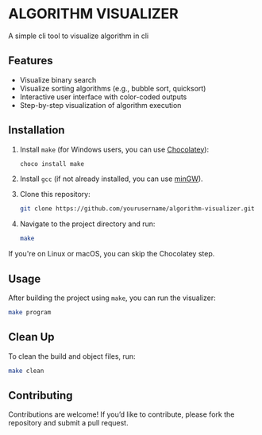 # ALGORITHM VISUALIZER
A simple cli tool to visualize algorithm in cli


## Features
- Visualize binary search
- Visualize sorting algorithms (e.g., bubble sort, quicksort)
- Interactive user interface with color-coded outputs
- Step-by-step visualization of algorithm execution


## Installation

1. Install `make` (for Windows users, you can use [Chocolatey](https://chocolatey.org/)):
   ```bash
   choco install make
   ```

2. Install `gcc` (if not already installed, you can use [minGW](https://sourceforge.net/projects/mingw/)).

3. Clone this repository:
   ```bash
   git clone https://github.com/yourusername/algorithm-visualizer.git
   ```

4. Navigate to the project directory and run:
   ```bash
   make
   ```

If you're on Linux or macOS, you can skip the Chocolatey step.


## Usage
After building the project using `make`, you can run the visualizer:

```bash
make program
```


## Clean Up
To clean the build and object files, run:
```bash
make clean
```

## Contributing
Contributions are welcome! If you’d like to contribute, please fork the repository and submit a pull request.
